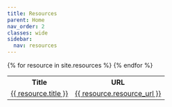 ```yaml
---
title: Resources
parent: Home
nav_order: 2
classes: wide
sidebar:
  nav: resources
---
```


<table>
  <tr>
    <th>Title</th>
    <th>URL</th>
  </tr>
{% for resource in site.resources %}
  <tr>
    <td><a href="{{ resource.url }}">{{ resource.title }}</a></td>
    <td><a href="{{ resource.resource_url }}">{{ resource.resource_url }}</a></td>
  </tr>
{% endfor %}
</table>
